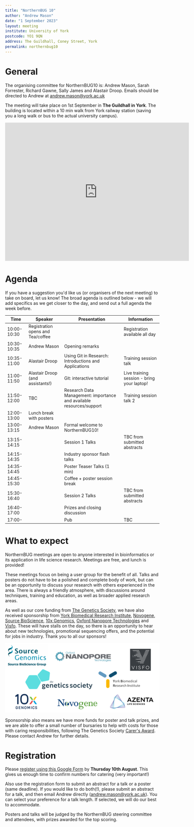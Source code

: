 ```yaml
---
title: "NorthernBUG 10"
author: "Andrew Mason"
date: "1 September 2023"
layout: meeting
institute: University of York
postcode: YO1 9QN
address: The Guildhall, Coney Street, York 
permalink: northernbug10
---
```


# General

The organising committee for NorthernBUG10 is: Andrew Mason, Sarah Forrester, Richard Gawne, Sally James and Alastair Droop. Emails should be directed to Andrew at andrew.mason@york.ac.uk

The meeting will take place on 1st September in **The Guildhall in York**. The building is located within a 10 min walk from York railway station (saving you a long walk or bus to the actual university campus).

<iframe src="https://www.google.com/maps/embed?pb=!1m18!1m12!1m3!1d586.8594108245064!2d-1.0867811620764902!3d53.959495698975765!2m3!1f0!2f0!3f0!3m2!1i1024!2i768!4f13.1!3m3!1m2!1s0x487931a86ff38add%3A0xe410dbffc3227b6d!2sThe%20Guildhall%20York!5e0!3m2!1sen!2suk!4v1688713310006!5m2!1sen!2suk" width="600" height="450" style="border:0;" allowfullscreen="" loading="lazy" referrerpolicy="no-referrer-when-downgrade"></iframe>

# Agenda

If you have a suggestion you'd like us (or organisers of the next meeting) to take on board, let us know!
The broad agenda is outlined below - we will add specifics as we get closer to the day, and send out a full agenda the week before.


| Time          | Speaker | Presentation | Information |
|---------------|---------|--------------|-------------|
| 10:00-10:30 | Registration opens and Tea/coffee |  | Registration available all day|
| 10:30-10:35 | Andrew Mason | Opening remarks |  |
| 10:35-11:00 | Alastair Droop | Using Git in Research: Introductions and Applications | Training session talk |
| 11:00-11:50 | Alastair Droop (and assistants!) | Git: interactive tutorial | Live training session - bring your laptop! |
| 11:50-12:00 | TBC | Research Data Management: importance and available resources/support | Training session talk 2 |
| 12:00-13:00 | Lunch break with posters |  |  |
| 13:00-13:15 | Andrew Mason | Formal welcome to NorthernBUG10! |  |
| 13:15-14:15 |  | Session 1 Talks | TBC from submitted abstracts |
| 14:15-14:35 |  | Industry sponsor flash talks |  |
| 14:35-14:45 |  | Poster Teaser Talks (1 min) |  |
| 14:45-15:30 |  | Coffee + poster session break |  |
| 15:30-16:40 |  | Session 2 Talks | TBC from submitted abstracts |
| 16:40-17:00 |  | Prizes and closing discussion |  |
| 17:00- |  | Pub | TBC |

# What to expect

NorthernBUG meetings are open to anyone interested in bioinformatics or its application in life science research. Meetings are free, and lunch is provided!

These meetings focus on being a user group for the benefit of all. Talks and posters do not have to be a polished and complete body of work, but can be an opportunity to discuss your research with others experienced in the area. There is always a friendly atmosphere, with discussions around techniques, training and education, as well as broader applied research areas. 

As well as our core funding from [The Genetics Society](https://genetics.org.uk/), we have also received sponsorship from [York Biomedical Research Institute](https://www.york.ac.uk/biomedical-research-institute/), [Novogene](https://www.novogene.com/us-en/), [Source BioScience](https://sourcebioscience.com/), [10x Genomics](https://www.10xgenomics.com/), [Oxford Nanopore Technologies](https://nanoporetech.com/) and [Visfo](https://www.visfo.health/). These will have stalls on the day, so there is an opportunity to hear about new technologies, promotional sequencing offers, and the potential for jobs in industry. Thank you to all our sponsors!

![NBUG10 sponsors](/assets/NBUG10sponsors.png)

Sponsorship also means we have more funds for poster and talk prizes, and we are able to offer a small number of bursaries to help with costs for those with caring responsibilities, following The Genetics Society [Carer's Award](https://genetics.org.uk/grants/carers-award/). Please contact Andrew for further details.

# Registration

Please [register using this Google Form](https://forms.gle/JnxeNpx3My2tKaqC9) by **Thursday 10th August**. This gives us enough time to confirm numbers for catering (very important!)

Also use the registration form to submit an abstract for a talk or a poster (same deadline). If you would like to do both(!), please submit an abstract for a talk, and then email Andrew directly (andrew.mason@york.ac.uk). You can select your preference for a talk length. If selected, we will do our best to accommodate. 

Posters and talks will be judged by the NorthernBUG steering committee and attendees, with prizes awarded for the top scoring.
